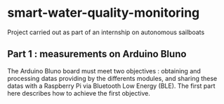# smart-water-quality-monitoring
Project carried out as part of an internship on autonomous sailboats

## Part 1 : measurements on Arduino Bluno

The Arduino Bluno board must meet two objectives : obtaining and processing datas providing by the differents modules, and sharing these datas with a Raspberry Pi via Bluetooth Low Energy (BLE). The first part here describes how to achieve the first objective.








